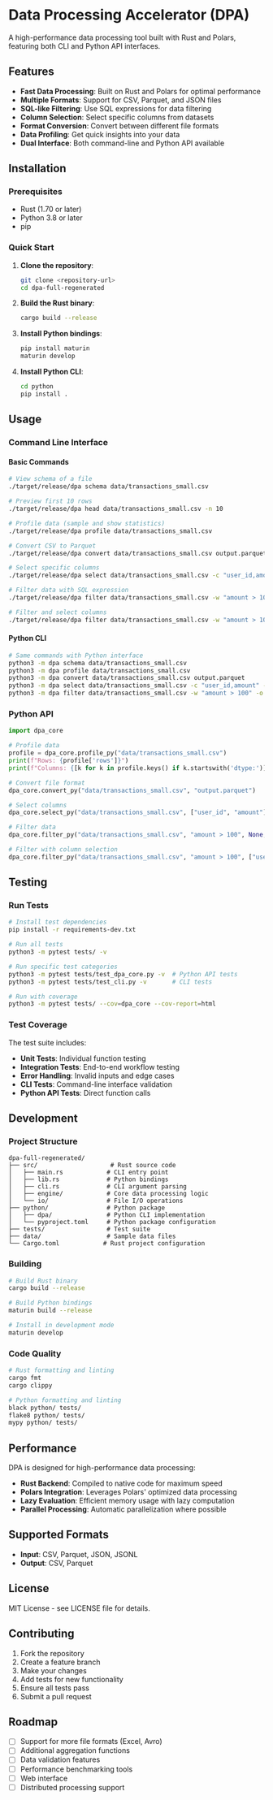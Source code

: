 # Data Processing Accelerator (DPA)

A high-performance data processing tool built with Rust and Polars, featuring both CLI and Python API interfaces.

## Features

- **Fast Data Processing**: Built on Rust and Polars for optimal performance
- **Multiple Formats**: Support for CSV, Parquet, and JSON files
- **SQL-like Filtering**: Use SQL expressions for data filtering
- **Column Selection**: Select specific columns from datasets
- **Format Conversion**: Convert between different file formats
- **Data Profiling**: Get quick insights into your data
- **Dual Interface**: Both command-line and Python API available

## Installation

### Prerequisites

- Rust (1.70 or later)
- Python 3.8 or later
- pip

### Quick Start

1. **Clone the repository**:
   ```bash
   git clone <repository-url>
   cd dpa-full-regenerated
   ```

2. **Build the Rust binary**:
   ```bash
   cargo build --release
   ```

3. **Install Python bindings**:
   ```bash
   pip install maturin
   maturin develop
   ```

4. **Install Python CLI**:
   ```bash
   cd python
   pip install .
   ```

## Usage

### Command Line Interface

#### Basic Commands

```bash
# View schema of a file
./target/release/dpa schema data/transactions_small.csv

# Preview first 10 rows
./target/release/dpa head data/transactions_small.csv -n 10

# Profile data (sample and show statistics)
./target/release/dpa profile data/transactions_small.csv

# Convert CSV to Parquet
./target/release/dpa convert data/transactions_small.csv output.parquet

# Select specific columns
./target/release/dpa select data/transactions_small.csv -c "user_id,amount" -o selected.parquet

# Filter data with SQL expression
./target/release/dpa filter data/transactions_small.csv -w "amount > 100" -o filtered.parquet

# Filter and select columns
./target/release/dpa filter data/transactions_small.csv -w "amount > 100" -s "user_id,amount" -o result.parquet
```

#### Python CLI

```bash
# Same commands with Python interface
python3 -m dpa schema data/transactions_small.csv
python3 -m dpa profile data/transactions_small.csv
python3 -m dpa convert data/transactions_small.csv output.parquet
python3 -m dpa select data/transactions_small.csv -c "user_id,amount" -o selected.parquet
python3 -m dpa filter data/transactions_small.csv -w "amount > 100" -o filtered.parquet
```

### Python API

```python
import dpa_core

# Profile data
profile = dpa_core.profile_py("data/transactions_small.csv")
print(f"Rows: {profile['rows']}")
print(f"Columns: {[k for k in profile.keys() if k.startswith('dtype:')]}")

# Convert file format
dpa_core.convert_py("data/transactions_small.csv", "output.parquet")

# Select columns
dpa_core.select_py("data/transactions_small.csv", ["user_id", "amount"], "selected.parquet")

# Filter data
dpa_core.filter_py("data/transactions_small.csv", "amount > 100", None, "filtered.parquet")

# Filter with column selection
dpa_core.filter_py("data/transactions_small.csv", "amount > 100", ["user_id", "amount"], "result.parquet")
```

## Testing

### Run Tests

```bash
# Install test dependencies
pip install -r requirements-dev.txt

# Run all tests
python3 -m pytest tests/ -v

# Run specific test categories
python3 -m pytest tests/test_dpa_core.py -v  # Python API tests
python3 -m pytest tests/test_cli.py -v       # CLI tests

# Run with coverage
python3 -m pytest tests/ --cov=dpa_core --cov-report=html
```

### Test Coverage

The test suite includes:

- **Unit Tests**: Individual function testing
- **Integration Tests**: End-to-end workflow testing
- **Error Handling**: Invalid inputs and edge cases
- **CLI Tests**: Command-line interface validation
- **Python API Tests**: Direct function calls

## Development

### Project Structure

```
dpa-full-regenerated/
├── src/                    # Rust source code
│   ├── main.rs            # CLI entry point
│   ├── lib.rs             # Python bindings
│   ├── cli.rs             # CLI argument parsing
│   ├── engine/            # Core data processing logic
│   └── io/                # File I/O operations
├── python/                # Python package
│   ├── dpa/               # Python CLI implementation
│   └── pyproject.toml     # Python package configuration
├── tests/                 # Test suite
├── data/                  # Sample data files
└── Cargo.toml            # Rust project configuration
```

### Building

```bash
# Build Rust binary
cargo build --release

# Build Python bindings
maturin build --release

# Install in development mode
maturin develop
```

### Code Quality

```bash
# Rust formatting and linting
cargo fmt
cargo clippy

# Python formatting and linting
black python/ tests/
flake8 python/ tests/
mypy python/ tests/
```

## Performance

DPA is designed for high-performance data processing:

- **Rust Backend**: Compiled to native code for maximum speed
- **Polars Integration**: Leverages Polars' optimized data processing
- **Lazy Evaluation**: Efficient memory usage with lazy computation
- **Parallel Processing**: Automatic parallelization where possible

## Supported Formats

- **Input**: CSV, Parquet, JSON, JSONL
- **Output**: CSV, Parquet

## License

MIT License - see LICENSE file for details.

## Contributing

1. Fork the repository
2. Create a feature branch
3. Make your changes
4. Add tests for new functionality
5. Ensure all tests pass
6. Submit a pull request

## Roadmap

- [ ] Support for more file formats (Excel, Avro)
- [ ] Additional aggregation functions
- [ ] Data validation features
- [ ] Performance benchmarking tools
- [ ] Web interface
- [ ] Distributed processing support
